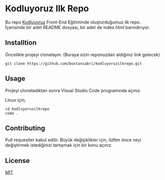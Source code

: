# Kodluyoruz Ilk Repo

Bu repo [Kodluyoruz](https://kodluyoruz.org/) Front-End Eğitiminde oluşturduğumuz ilk repo. İçerisinde bir adet README dosyası, bir adet de index.html barındırıyor.

## Installtion

Öncelikle projeyi clonelayın. (Buraya sizin reponuzdan aldığınız link gelecek)

```
git clone https://github.com/bostansabri/kodluyoruzilkrepo.git
```

## Usage
Projeyi cloneladıktan sonra Visual Studio Code programında açınız.

Linux için;

```
cd kodluyoruzilkrepo
code .
```

## Contributing

Pull requestler kabul edilir. Büyük değişiklikler için, lütfen önce neyi değiştirmek istediğinizi tartışmak için bir konu açınız.

## License

[MIT](https://choosealicense.com/licenses/mit/)